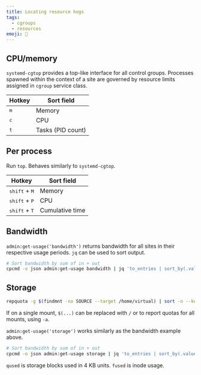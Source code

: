 ```yaml
---
title: Locating resource hogs
tags:
  - cgroups
  - resources
emoji: 🐷
---
```


## CPU/memory

`systemd-cgtop` provides a top-like interface for all control groups. Processes spawned within the context of a site are governed by resource limits assigned in `cgroup` service class.

| Hotkey       | Sort field        |
| ------------ | ----------------- |
| <kbd>m</kbd> | Memory            |
| <kbd>c</kbd> | CPU               |
| <kbd>t</kbd> | Tasks (PID count) |

## Per process

Run `top`. Behaves similarly to `systemd-cgtop`.

| Hotkey                          | Sort field      |
| ------------------------------- | --------------- |
| <kbd>shift</kbd> + <kbd>M</kbd> | Memory          |
| <kbd>shift</kbd> + <kbd>P</kbd> | CPU             |
| <kbd>shift</kbd> + <kbd>T</kbd> | Cumulative time |

## Bandwidth

`admin:get-usage('bandwidth')` returns bandwidth for all sites in their respective usage periods. `jq` can be used to sort output.

```bash
# Sort bandwidth by sum of in + out
cpcmd -o json admin:get-usage bandwidth | jq 'to_entries | sort_by(.value.sum)'
```

## Storage

```bash
repquota -g $(findmnt -no SOURCE --target /home/virtual) | sort -n --key=3
```

If on a single mount, `$(...)` can be replaced with `/` or to report quotas for all mounts, using `-a`.

`admin:get-usage('storage')` works similarly as the bandwidth example above.

```bash
# Sort bandwidth by sum of in + out
cpcmd -o json admin:get-usage storage | jq 'to_entries | sort_by(.value.qused)'
```

`qused` is storage blocks used in 4 KB units. `fused` is inode usage.
